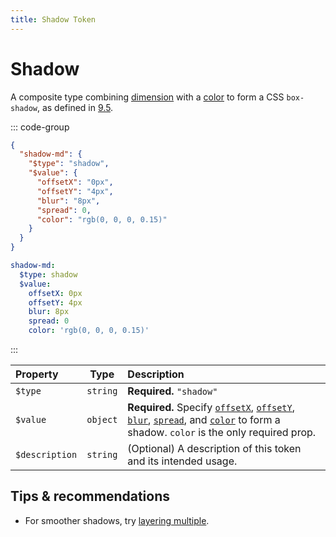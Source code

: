 ```yaml
---
title: Shadow Token
---
```


# Shadow

A composite type combining [dimension](/tokens/dimension) with a [color](/tokens/color) to form a CSS `box-shadow`, as defined in [9.5](https://design-tokens.github.io/community-group/format/#shadow).

::: code-group

```json [JSON]
{
  "shadow-md": {
    "$type": "shadow",
    "$value": {
      "offsetX": "0px",
      "offsetY": "4px",
      "blur": "8px",
      "spread": 0,
      "color": "rgb(0, 0, 0, 0.15)"
    }
  }
}
```

```yaml [YAML]
shadow-md:
  $type: shadow
  $value:
    offsetX: 0px
    offsetY: 4px
    blur: 8px
    spread: 0
    color: 'rgb(0, 0, 0, 0.15)'
```

:::

| Property       |   Type   | Description                                                                                                                                                                                                                         |
| :------------- | :------: | :---------------------------------------------------------------------------------------------------------------------------------------------------------------------------------------------------------------------------------- |
| `$type`        | `string` | **Required.** `"shadow"`                                                                                                                                                                                                            |
| `$value`       | `object` | **Required.** Specify [`offsetX`](/tokens/dimension), [`offsetY`](/tokens/dimension), [`blur`](/tokens/dimension), [`spread`](/tokens/dimension), and [`color`](/tokens/color) to form a shadow. `color` is the only required prop. |
| `$description` | `string` | (Optional) A description of this token and its intended usage.                                                                                                                                                                      |

## Tips & recommendations

- For smoother shadows, try [layering multiple](https://shadows.brumm.af/).
